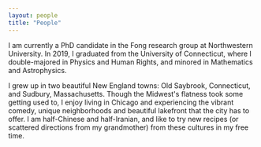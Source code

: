 ```yaml
---
layout: people
title: "People"
---
```


I am currently a PhD candidate in the Fong research group at Northwestern University. In 2019, I graduated from the University of Connecticut, where I double-majored in Physics and Human Rights, and minored in Mathematics and Astrophysics.

I grew up in two beautiful New England towns: Old Saybrook, Connecticut, and Sudbury, Massachusetts. Though the Midwest's flatness took some getting used to, I enjoy living in Chicago and experiencing the vibrant comedy, unique neighborhoods and beautiful lakefront that the city has to offer. I am half-Chinese and half-Iranian, and like to try new recipes (or scattered directions from my grandmother) from these cultures in my free time.